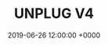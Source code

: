 ---
title: UNPLUG V4
tags:
- event
layout: event
permalink: "/event/:title"
location: Rabbi, Dimaro, Trentino, Italy
image: http://localhost:4000/assets/img/location/dorigoni.jpg
when_header: June 26-29, 2019
how_was_it:
- We have chosen the best of the best. Unplug will be hosted in two amazing venues The Unplug Resort and The Unplug Refuge.

- The Resort is a ***s hotel, in Dimaro. The Refuge is a mountain hut in the heart of “Ortles Cevedale”, grandiose mountains in the northern part of Trentino. From the stunning location of the hut at 2.436 mt., your view can spread above the neighboring mountains and the only sounds you will hear will come from nature. The location maintains the typical character of an alpine refuge, with basic-wood accommodations, intense food experience and cozy atmosphere.

- We will sleep in bunk bed dormitory rooms but then we'll hike back down to our hotel where you can relax hand have nice SPA.

#video: https://www.youtube.com/watch?v=kvSf09IXdvk
video: https://www.youtube.com/embed/kvSf09IXdvk
caratteristics:
  altitude: 2436 mt
  cooking: Local and Traditional
  beds: 80 people
past_edition:
  period: 26 - 27 - 28 - 29 September 2019
  image: http://localhost:4000/assets/img/edition_cards/tires.png

# speakers:
# - name: To be announced
#   role: TBD
#   image: http://localhost:4000/assets/img/speakers/placeholder_speakers.jpg
organizers:
- name: STEFANO BERNARDI
  role: Investor
  image: http://localhost:4000/assets/img/organizers/stefano.jpg
- name: LORENZO SANNA
  role: Business Developer
  image: http://localhost:4000/assets/img/organizers/lor.png
schedule:
- day: WEDNESDAY, JUNE 26
  program:
  - time: 15.00 PM
    what: We leave from Verona Airport
    description: Meeting point is outside the airport
  - time: 5.30 PM
    what: Arrival at Unplug's Resort
    description: Check-in and find your roommate fot the next days and relax!
  - time: 7.30 PM
    what: Welcome Bonfire Aperitivo
    description: Drink, get cozy and get to meet your fellow adventurers
  - time: 8.30 PM
    what: Dinner at Unplug's Resort
    description: Typical dinner, with a simple 1 minute presentation of each guest.
- day: THURSDAY, JUNE 27
  program:
  - time: 6.30 AM
    what: Yoga
    description: For the morning larks!
  - time: 7.30 AM
    what: Breakfast
    description: Get your energy for the day!
  - time: 9.00 AM
    what: Bring your backpak!
    description: We leave the Resort to reach our hiking path through the "waterfalls trail".
  - time: 10.00 AM
    what: Hiking!
    description: We start our ascent towards the Unplug Hut
  - time: 12.00 PM
    what: Picnic
    description: We stop for a picnic in the nature.
  - time: 3.00 PM
    what: Enjoy and relax
    description: As we finally get to the Hut, you can start finding your bed and enjoy the scenery
  - time: 4.30 PM
    what: Chats and discussions
    description: Get to know your fellow unpluggers a bit more
  - time: 19.30 PM
    what: Dinner
    description: Home made, slowfood and very typical dinner
- day: FRIDAY, JUNE 28
  program:
  - time: 6.30 AM
    what: Yoga
    description: Connect body and mind with nature
  - time: 7.30 AM
    what: Breakfast
    description: Get your energy for the day!
  - time: 9.30 AM
    what: Hiking Time
    description: We start our descent to the Unplug Resort, passing through typical ALM.
  - time: 12.30 AM
    what: Lunch Time
    description: Typical alpine Lunch
  - time: 15.00 PM
    what: Adrenalina time
    description: We descent the river Noce in an epic adrenalia adventure.
  - time: 18.00 PM
    what: Back to the Unplug Resort
    description: Shower / SPA / Relax / Drinks
  - time: 20.30 PM
    what: Dinner
    description: Home made, slowfood and very typical food
  - time: 22.00 PM
    what: DJ and sube party!!
    description: Unplug V4 Closing party!
- day: SATURDAY, JUNE 29
  program:
  - time: 7.30 AM
    what: Breakfast
    description: Meet in the Hotel lobby and load up on energies for the day.
  - time: 8.30 AM
    what: Discussion tables
    description: If you're already awake
  - time: 10.00 AM
    what: Bye Bye Unplug Resort
    description: It's time to go back to the real world! Our bus leaves now.
  - time: 12.30 PM
    what: Bye!
    description: We say good bye! Please ensure you book travel from Verona Airport
      at 14:30pm at the earliest. If you need to leave earlier, please contact us before
      purchasing a ticket to make sure we can accomodate. We suggest spending the
      night in Verona and booking travel for the next morning! It is a stunning city.
date: '2019-06-26 12:00:00 +0000'
venue: Rifugio Dorigoni
gallery-small:
  image:
  - http://localhost:4000/assets/img/events_photos/dorigoni/01.jpg
  - http://localhost:4000/assets/img/events_photos/dorigoni/02.jpg
  - http://localhost:4000/assets/img/events_photos/dorigoni/03.jpg
  - http://localhost:4000/assets/img/events_photos/dorigoni/04.jpg
  - http://localhost:4000/assets/img/events_photos/dorigoni/05.jpg
  - http://localhost:4000/assets/img/events_photos/dorigoni/06.jpg
  - http://localhost:4000/assets/img/events_photos/dorigoni/07.jpg
  - http://localhost:4000/assets/img/events_photos/dorigoni/08.jpg
  - http://localhost:4000/assets/img/events_photos/dorigoni/09.jpg
  - http://localhost:4000/assets/img/events_photos/dorigoni/10.jpg
  - http://localhost:4000/assets/img/events_photos/dorigoni/12.jpg
  - http://localhost:4000/assets/img/events_photos/dorigoni/13.jpg
  - http://localhost:4000/assets/img/events_photos/dorigoni/14.jpg
  - http://localhost:4000/assets/img/events_photos/dorigoni/15.jpg
  - http://localhost:4000/assets/img/events_photos/dorigoni/11.jpg
  - http://localhost:4000/assets/img/events_photos/dorigoni/16.jpg
gallery-big:
  image:
  - http://localhost:4000/assets/img/events_photos/dorigoni/big/01.jpg
  - http://localhost:4000/assets/img/events_photos/dorigoni/big/02.jpg
  - http://localhost:4000/assets/img/events_photos/dorigoni/big/03.jpg
  - http://localhost:4000/assets/img/events_photos/dorigoni/big/04.jpg
  - http://localhost:4000/assets/img/events_photos/dorigoni/big/05.jpg
  - http://localhost:4000/assets/img/events_photos/dorigoni/big/06.jpg
  - http://localhost:4000/assets/img/events_photos/dorigoni/big/07.jpg
  - http://localhost:4000/assets/img/events_photos/dorigoni/big/08.jpg
  - http://localhost:4000/assets/img/events_photos/dorigoni/big/09.jpg
  - http://localhost:4000/assets/img/events_photos/dorigoni/big/10.jpg
  - http://localhost:4000/assets/img/events_photos/dorigoni/big/11.jpg
  - http://localhost:4000/assets/img/events_photos/dorigoni/big/12.jpg
  - http://localhost:4000/assets/img/events_photos/dorigoni/big/13.jpg
  - http://localhost:4000/assets/img/events_photos/dorigoni/big/14.jpg
  - http://localhost:4000/assets/img/events_photos/dorigoni/big/15.jpg
  - http://localhost:4000/assets/img/events_photos/dorigoni/big/16.jpg
pricing_table:
- title: Early Bird Ticket
  price: 890
  elements:
  - icon: http://localhost:4000/assets/img/pricing_table/double_room.svg
    text:
    - 2 nights in a **** Hotel with SPA in Double Room 
    - 1 night in a Mountain hut
  - icon: http://localhost:4000/assets/img/pricing_table/transfer.svg
    text:
    - Transfer to and from
    - Airport Milano Malpensa
  - icon: http://localhost:4000/assets/img/pricing_table/special_dinner.svg
    text:
    - 3 dinners, of which 1 in our special dinner in our Chalet
    - 3 lunches, of which 1 in a surprise location
  - icon: 
    text:
    - 22% Italian VAT included
- title: Normal Ticket
  price: 1190
  elements:
  - icon: http://localhost:4000/assets/img/pricing_table/double_room.svg
    text:
    - 2 nights in a **** Hotel with SPA in Double Room 
    - 1 night in a Mountain hut
  - icon: http://localhost:4000/assets/img/pricing_table/transfer.svg
    text:
    - Transfer to and from
    - Airport Milano Malpensa
  - icon: http://localhost:4000/assets/img/pricing_table/special_dinner.svg
    text:
    - 3 dinners, of which 1 in our special dinner in our Chalet
    - 3 lunches, of which 1 in a surprise location
  - icon: 
    text:
    - 22% Italian VAT included
- title: Single Room Ticket
  price: 1390
  elements:
  - icon: http://localhost:4000/assets/img/pricing_table/double_room.svg
    text:
    - 2 nights in a **** Hotel with SPA in Single Room 
    - 1 night in a Mountain hut
  - icon: http://localhost:4000/assets/img/pricing_table/transfer.svg
    text:
    - Transfer to and from
    - Airport Milano Malpensa
  - icon: http://localhost:4000/assets/img/pricing_table/special_dinner.svg
    text:
    - 3 dinners, of which 1 in our special dinner in our Chalet
    - 3 lunches, of which 1 in a surprise location
  - icon: 
    text:
    - 22% Italian VAT included
header_home:
  title: Unplug V4
  subtitle: An amazing 3 days retreat in the Dolomites with fellow investors and entrepreneurs
  image: http://localhost:4000/assets/img/mountain_placeholder.jpg
footer_sponsors:
- name: Token Economy
  image: http://localhost:4000/assets/img/sponsor/tokeneconomy.png
  link: https://www.tokeneconomy.co
- name: Semantic Ventures
  image: http://localhost:4000/assets/img/sponsor/semantic.png
  link: https://semantic.vc
- name: You?
  image: http://localhost:4000/assets/img/sponsor/you.png
  link: mailto:team@unplug.vc
---